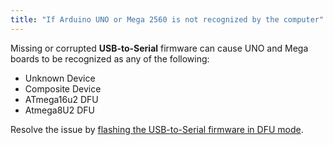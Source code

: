 ```yaml
---
title: "If Arduino UNO or Mega 2560 is not recognized by the computer"
---
```


Missing or corrupted **USB-to-Serial** firmware can cause UNO and Mega boards to be recognized as any of the following:

- Unknown Device
- Composite Device
- ATmega16u2 DFU
- Atmega8U2 DFU

Resolve the issue by [flashing the USB-to-Serial firmware in DFU mode](https://support.arduino.cc/hc/en-us/articles/4408887452434-Flash-USB-to-serial-firmware-in-DFU-mode).
<!-- TODO: Update link-->
